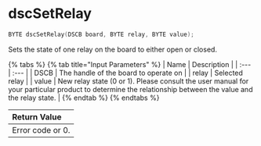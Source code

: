 # dscSetRelay

```c
BYTE dscSetRelay(DSCB board, BYTE relay, BYTE value);
```

Sets the state of one relay on the board to either open or closed.

{% tabs %}
{% tab title="Input Parameters" %}
| Name | Description |
| :--- | :--- |
| DSCB | The handle of the board to operate on |
| relay | Selected relay |
| value | New relay state \(0 or 1\). Please consult the user manual for your particular product to determine the relationship between the value and the relay state. |
{% endtab %}
{% endtabs %}

| Return Value |
| :--- |
| Error code or 0. |

